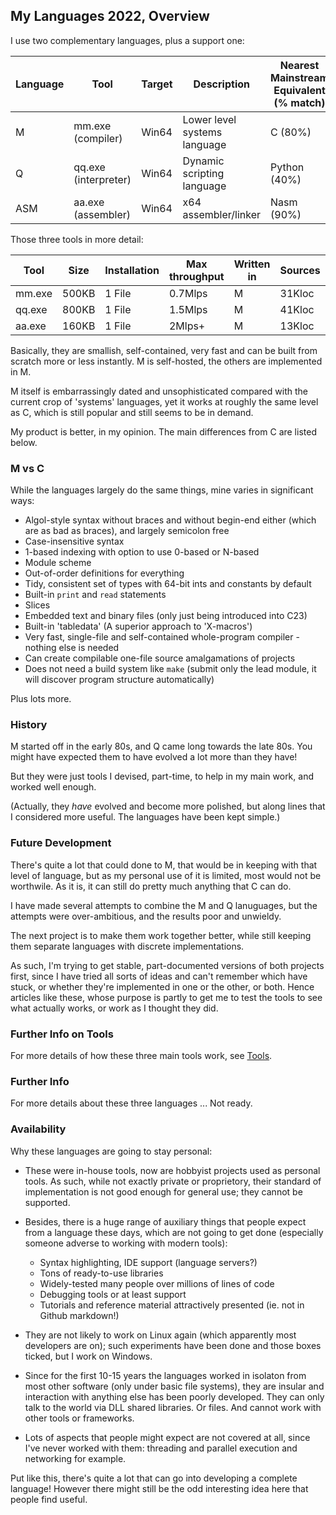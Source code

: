 ## My Languages 2022, Overview

I use two complementary languages, plus a support one:

Language | Tool | Target | Description | Nearest Mainstream Equivalent (% match)
--- | --- | --- | --- | ---
M | mm.exe (compiler) | Win64 | Lower level systems language | C (80%)
Q | qq.exe (interpreter) | Win64 | Dynamic scripting language | Python (40%)
ASM | aa.exe (assembler) | Win64 | x64 assembler/linker | Nasm (90%)

Those three tools in more detail:

Tool | Size |Installation | Max throughput | Written in | Sources | Build time | Dependencies
--- | --- | --- | --- | --- | --- | --- | ---
mm.exe | 500KB | 1 File | 0.7Mlps |M |  31Kloc | 80ms | None
qq.exe | 800KB | 1 File | 1.5Mlps | M |  41Kloc | 100ms | None
aa.exe | 160KB | 1 File | 2Mlps+ | M | 13Kloc | 50ms | None

Basically, they are smallish, self-contained, very fast and can be built from scratch more or less instantly. M is self-hosted, the others are implemented in M.

M itself is embarrassingly dated and unsophisticated compared with the current crop of 'systems' languages, yet it works at roughly the same level as C, which is still popular and still seems to be in demand.

My product is better, in my opinion. The main differences from C are listed below.

### M vs C

While the languages largely do the same things, mine varies in significant ways:

* Algol-style syntax without braces and without begin-end either (which are as bad as braces), and largely semicolon free
* Case-insensitive syntax
* 1-based indexing with option to use 0-based or N-based
* Module scheme
* Out-of-order definitions for everything
* Tidy, consistent set of types with 64-bit ints and constants by default
* Built-in `print` and `read` statements
* Slices
* Embedded text and binary files (only just being introduced into C23)
* Built-in 'tabledata' (A superior approach to 'X-macros')
* Very fast, single-file and self-contained whole-program compiler - nothing else is needed
* Can create compilable one-file source amalgamations of projects
* Does not need a build system like `make` (submit only the lead module, it will discover program structure automatically)

Plus lots more.

### History

M started off in the early 80s, and Q came long towards the late 80s. You might have expected them to have evolved a lot more than they have!

But they were just tools I devised, part-time, to help in my main work, and worked well enough.

(Actually, they *have* evolved and become more polished, but along lines that I considered more useful. The languages have been kept simple.)

### Future Development

There's quite a lot that could done to M, that would be in keeping with that level of language, but as my personal use of it is limited, most would not be worthwile. As it is, it can still do pretty much anything that C can do.

I have made several attempts to combine the M and Q lanuguages, but the attempts were over-ambitious, and the results poor and unwieldy.

The next project is to make them work together better, while still keeping them separate languages with discrete implementations.

As such, I'm trying to get stable, part-documented versions of both projects first, since I have tried all sorts of ideas and can't remember which have stuck, or whether they're implemented in one or the other, or both. Hence articles like these, whose purpose is partly to get me to test the tools to see what actually works, or work as I thought they did.

### Further Info on Tools

For more details of how these three main tools work, see [Tools](Tools.md).

### Further Info

For more details about these three languages ... Not ready.

###  Availability

Why these languages are going to stay personal:

* These were in-house tools, now are hobbyist projects used as personal tools. As such, while not exactly private or proprietory, their standard of implementation is not good enough for general use; they cannot be supported.

* Besides, there is a huge range of auxiliary things that people expect from a language these days, which are not going to get done (especially someone adverse to working with modern tools):
  * Syntax highlighting, IDE support (language servers?)
  * Tons of ready-to-use libraries
  * Widely-tested many people over millions of lines of code
  * Debugging tools or at least support
  * Tutorials and reference material attractively presented (ie. not in Github markdown!)

* They are not likely to work on Linux again (which apparently most developers are on); such experiments have been done and those boxes ticked, but I work on Windows.

* Since for the first 10-15 years the languages worked in isolaton from most other software (only under basic file systems), they are insular and interaction with anything else has been poorly developed. They can only talk to the world via DLL shared libraries. Or files. And cannot work with other tools or frameworks.

* Lots of aspects that people might expect are not covered at all, since I've never worked with them: threading and parallel execution and networking for example.

Put like this, there's quite a lot that can go into developing a complete language! However there might still be the odd interesting idea here that people find useful.
